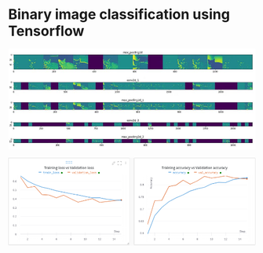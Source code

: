 # Binary image classification using Tensorflow

![feature-vizualization-2](viz.jpg)

![loss-acc](image.png)

